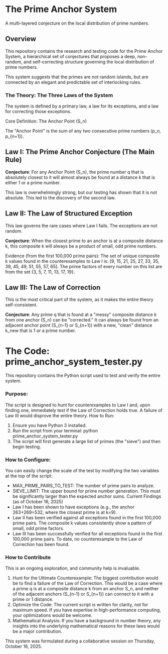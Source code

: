 # The Prime Anchor System

A multi-layered conjecture on the local distribution of prime numbers.

## Overview

This repository contains the research and testing code for the Prime Anchor System, a hierarchical set of conjectures that proposes a deep, non-random, and self-correcting structure governing the local distribution of prime numbers.

This system suggests that the primes are not random islands, but are connected by an elegant and predictable set of interlocking rules.

### The Theory: The Three Laws of the System

The system is defined by a primary law, a law for its exceptions, and a law for correcting those exceptions.

Core Definition: The Anchor Point (S_n)

The "Anchor Point" is the sum of any two consecutive prime numbers (p_n, p_{n+1}).

## Law I: The Prime Anchor Conjecture (The Main Rule)

**Conjecture**: For any Anchor Point (S_n), the prime number q that is absolutely closest to it will almost always be found at a distance k that is either 1 or a prime number.

This law is overwhelmingly strong, but our testing has shown that it is not absolute. This led to the discovery of the second law.

## Law II: The Law of Structured Exception

This law governs the rare cases where Law I fails. The exceptions are not random.

**Conjecture**: When the closest prime to an anchor is at a composite distance k, this composite k will always be a product of small, odd prime numbers.

Evidence (from the first 100,000 prime pairs):
The set of unique composite k values found in the counterexamples to Law I is: [9, 15, 21, 25, 27, 33, 35, 39, 45, 49, 51, 55, 57, 65]. The prime factors of every number on this list are from the set {3, 5, 7, 11, 13, 17, 19}.

## Law III: The Law of Correction
This is the most critical part of the system, as it makes the entire theory self-consistent.

**Conjecture**: Any prime q that is found at a "messy" composite distance k from one anchor (S_n) can be "corrected." It can always be found from an adjacent anchor point (S_{n-1} or S_{n+1}) with a new, "clean" distance k_new that is 1 or a prime number.

# The Code: prime_anchor_system_tester.py

This repository contains the Python script used to test and verify the entire system.

### Purpose:
The script is designed to hunt for counterexamples to Law I and, upon finding one, immediately test if the Law of Correction holds true. A failure of Law III would disprove the entire theory.
How to Run:
1. Ensure you have Python 3 installed.
2. Run the script from your terminal: python prime_anchor_system_tester.py
3. The script will first generate a large list of primes (the "sieve") and then begin testing.

### How to Configure:
You can easily change the scale of the test by modifying the two variables at the top of the script:
- MAX_PRIME_PAIRS_TO_TEST: The number of prime pairs to analyze.
- SIEVE_LIMIT: The upper bound for prime number generation. This must be significantly larger than the expected anchor sums.
Current Findings (as of October 16, 2025)
- Law I has been shown to have exceptions (e.g., the anchor 263+269=532, where the closest prime is at k=9).
- Law II has been verified against all exceptions found in the first 100,000 prime pairs. The composite k values consistently show a pattern of small, odd prime factors.
- Law III has been successfully verified for all exceptions found in the first 100,000 prime pairs. To date, no counterexample to the Law of Correction has been found.

### How to Contribute
This is an ongoing exploration, and community help is invaluable.
1. Hunt for the Ultimate Counterexample: The biggest contribution would be to find a failure of the Law of Correction. This would be a case where a prime q is at a composite distance k from an anchor S_n, and neither of the adjacent anchors (S_{n-1} or S_{n+1}) can connect to it with a prime or 1 distance.
2. Optimize the Code: The current script is written for clarity, not for maximum speed. If you have expertise in high-performance computing, your optimizations would be welcome.
3. Mathematical Analysis: If you have a background in number theory, any insights into the underlying mathematical reasons for these laws would be a major contribution.

This system was formulated during a collaborative session on Thursday, October 16, 2025.
